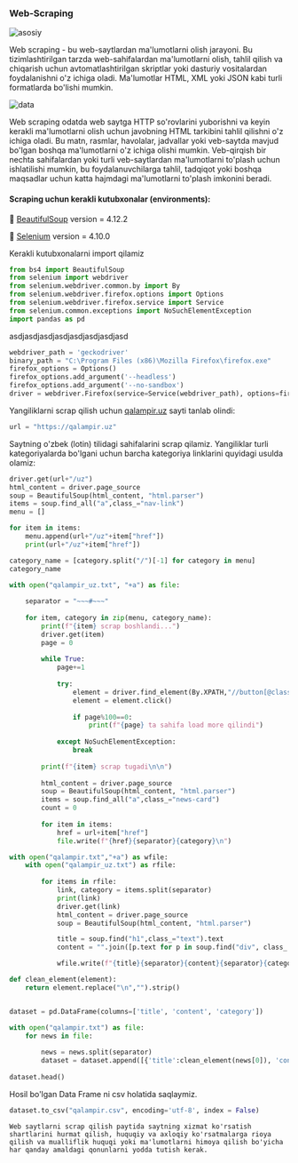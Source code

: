 ### Web-Scraping

![asosiy](https://miro.medium.com/v2/resize:fit:1400/1*1QcqrOoDE1rKa0NTp1iEtw.png)

Web scraping - bu web-saytlardan ma'lumotlarni olish jarayoni. Bu tizimlashtirilgan tarzda web-sahifalardan ma'lumotlarni olish, tahlil qilish va chiqarish uchun avtomatlashtirilgan skriptlar yoki dasturiy vositalardan foydalanishni o'z ichiga oladi. Ma'lumotlar HTML, XML yoki JSON kabi turli formatlarda bo'lishi mumkin.

![data](https://i.pinimg.com/originals/38/87/f4/3887f4e1986e94fea6b7b2fbf7a2fbcb.png)

Web scraping odatda web saytga HTTP so'rovlarini yuborishni va keyin kerakli ma'lumotlarni olish uchun javobning HTML tarkibini tahlil qilishni o'z ichiga oladi. Bu matn, rasmlar, havolalar, jadvallar yoki veb-saytda mavjud bo'lgan boshqa ma'lumotlarni o'z ichiga olishi mumkin. Veb-qirqish bir nechta sahifalardan yoki turli veb-saytlardan ma'lumotlarni to'plash uchun ishlatilishi mumkin, bu foydalanuvchilarga tahlil, tadqiqot yoki boshqa maqsadlar uchun katta hajmdagi ma'lumotlarni to'plash imkonini beradi.

#### Scraping uchun kerakli kutubxonalar (environments):

🚀 [BeautifulSoup](https://pypi.org/project/beautifulsoup4/) version = 4.12.2

🚀 [Selenium](https://pypi.org/project/selenium/) version = 4.10.0

Kerakli kutubxonalarni import qilamiz

```python
from bs4 import BeautifulSoup 
from selenium import webdriver
from selenium.webdriver.common.by import By
from selenium.webdriver.firefox.options import Options
from selenium.webdriver.firefox.service import Service
from selenium.common.exceptions import NoSuchElementException
import pandas as pd
```
asdjasdjasdjasdjasdjasdjasdjasd
```python
webdriver_path = 'geckodriver'
binary_path = "C:\Program Files (x86)\Mozilla Firefox\firefox.exe"
firefox_options = Options()
firefox_options.add_argument('--headless')
firefox_options.add_argument('--no-sandbox')
driver = webdriver.Firefox(service=Service(webdriver_path), options=firefox_options)
```
Yangiliklarni scrap qilish uchun [qalampir.uz](https://qalampir.uz) sayti tanlab olindi:

```python
url = "https://qalampir.uz"
```
Saytning o'zbek (lotin) tilidagi sahifalarini scrap qilamiz. Yangiliklar turli kategoriyalarda bo'lgani uchun barcha kategoriya linklarini quyidagi usulda olamiz:

```python
driver.get(url+"/uz")
html_content = driver.page_source
soup = BeautifulSoup(html_content, "html.parser")
items = soup.find_all("a",class_="nav-link")
menu = []

for item in items:
    menu.append(url+"/uz"+item["href"])
    print(url+"/uz"+item["href"])
```

```python
category_name = [category.split("/")[-1] for category in menu]
category_name
```

```python
with open("qalampir_uz.txt", "+a") as file:
    
    separator = "~~~#~~~"
    
    for item, category in zip(menu, category_name):
        print(f"{item} scrap boshlandi...")
        driver.get(item)
        page = 0
        
        while True:
            page+=1
            
            try:
                element = driver.find_element(By.XPATH,"//button[@class=\"refresh-btn\"]")
                element = element.click()
                
                if page%100==0:
                    print(f"{page} ta sahifa load more qilindi")
                
            except NoSuchElementException:
                break
        
        print(f"{item} scrap tugadi\n\n")
        
        html_content = driver.page_source
        soup = BeautifulSoup(html_content, "html.parser")
        items = soup.find_all("a",class_="news-card")
        count = 0
        
        for item in items:
            href = url+item["href"]
            file.write(f"{href}{separator}{category}\n")
```

```python
with open("qalampir.txt","+a") as wfile:
    with open("qalampir_uz.txt") as rfile:
        
        for items in rfile:
            link, category = items.split(separator)
            print(link)
            driver.get(link)
            html_content = driver.page_source
            soup = BeautifulSoup(html_content, "html.parser")

            title = soup.find("h1",class_="text").text
            content = "".join([p.text for p in soup.find("div", class_ = "row g-4 my-main-content").find_all("p")])

            wfile.write(f"{title}{separator}{content}{separator}{category}\n")
```

```python
def clean_element(element):
    return element.replace("\n","").strip()


dataset = pd.DataFrame(columns=['title', 'content', 'category'])

with open("qalampir.txt") as file:
    for news in file:
        
        news = news.split(separator)
        dataset = dataset.append([{'title':clean_element(news[0]), 'content':clean_element(news[1]), 'category':clean_element(news[2])}],ignore_index = True)
        
dataset.head()
```

Hosil bo'lgan Data Frame ni csv holatida saqlaymiz.

```python
dataset.to_csv("qalampir.csv", encoding='utf-8', index = False)
```

```Web saytlarni scrap qilish paytida saytning xizmat ko'rsatish shartlarini hurmat qilish, huquqiy va axloqiy ko'rsatmalarga rioya qilish va mualliflik huquqi yoki ma'lumotlarni himoya qilish bo'yicha har qanday amaldagi qonunlarni yodda tutish kerak.```
